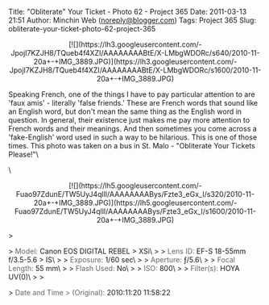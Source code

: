 Title: "Obliterate" Your Ticket - Photo 62 - Project 365
Date: 2011-03-13 21:51
Author: Minchin Web (noreply@blogger.com)
Tags: Project 365
Slug: obliterate-your-ticket-photo-62-project-365

<div class="separator" style="clear: both; text-align: center;">

</p>
<p>
[![](https://lh3.googleusercontent.com/-JpojI7KZJH8/TQueb4f4XZI/AAAAAAAABtE/X-LMbgWDORc/s640/2010-11-20a+-+IMG_3889.JPG)](https://lh3.googleusercontent.com/-JpojI7KZJH8/TQueb4f4XZI/AAAAAAAABtE/X-LMbgWDORc/s1600/2010-11-20a+-+IMG_3889.JPG)

</div>

</p>
Speaking French, one of the things I have to pay particular attention to
are 'faux amis' - literally 'false friends.' These are French words that
sound like an English word, but don't mean the same thing as the English
word in question. In general, their existence just makes me pay more
attention to French words and their meanings. And then sometimes you
come across a 'fake-English' word used in such a way to be hilarious.
This is one of those times. This photo was taken on a bus in St. Malo -
"Obliterate Your Tickets Please!"\

\

<div class="separator" style="clear: both; text-align: center;">

</p>
<p>
[![](https://lh5.googleusercontent.com/-Fuao97ZdunE/TW5UyJ4qllI/AAAAAAAABys/Fzte3_eGx_I/s320/2010-11-20a+-+IMG_3889.JPG)](https://lh5.googleusercontent.com/-Fuao97ZdunE/TW5UyJ4qllI/AAAAAAAABys/Fzte3_eGx_I/s1600/2010-11-20a+-+IMG_3889.JPG)

</div>

</p>
> </p>
> <span style="color: #666666;">Model: </span>Canon EOS DIGITAL REBEL
> XSi\
>
> <span style="color: #666666;">Lens ID: </span>EF-S 18-55mm f/3.5-5.6
> IS\
>
> <span style="color: #666666;">Exposure: </span>1/60 sec\
>
> <span style="color: #666666;">Aperture: </span>ƒ/5.6\
>
> <span style="color: #666666;">Focal Length: </span>55 mm\
>
> <span style="color: #666666;">Flash Used: </span>No\
>
> <span style="color: #666666;">ISO: </span>800\
>
> <span style="color: #666666;">Filter(s): </span>HOYA UV(0)\
>
> <p>
> <span style="color: #666666;">Date and Time
> (Original): </span>2010:11:20 11:58:22

</p>

